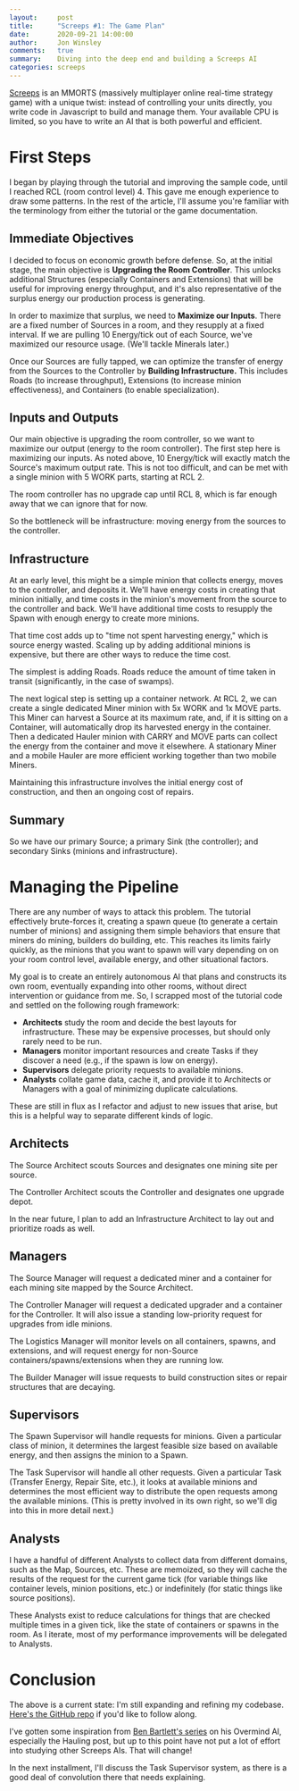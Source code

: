 ```yaml
---
layout:     post
title:      "Screeps #1: The Game Plan"
date:       2020-09-21 14:00:00
author:     Jon Winsley
comments:   true
summary:    Diving into the deep end and building a Screeps AI
categories: screeps
---
```


[Screeps](https://screeps.com) is an MMORTS (massively multiplayer online real-time strategy game) with a unique twist: instead of controlling your units directly, you write code in Javascript to build and manage them. Your available CPU is limited, so you have to write an AI that is both powerful and efficient.

# First Steps

I began by playing through the tutorial and improving the sample code, until I reached RCL (room control level) 4. This gave me enough experience to draw some patterns. In the rest of the article, I'll assume you're familiar with the terminology from either the tutorial or the game documentation.

## Immediate Objectives

I decided to focus on economic growth before defense. So, at the initial stage, the main objective is **Upgrading the Room Controller**. This unlocks additional Structures (especially Containers and Extensions) that will be useful for improving energy throughput, and it's also representative of the surplus energy our production process is generating.

In order to maximize that surplus, we need to **Maximize our Inputs**. There are a fixed number of Sources in a room, and they resupply at a fixed interval. If we are pulling 10 Energy/tick out of each Source, we've maximized our resource usage. (We'll tackle Minerals later.)

Once our Sources are fully tapped, we can optimize the transfer of energy from the Sources to the Controller by **Building Infrastructure.** This includes Roads (to increase throughput), Extensions (to increase minion effectiveness), and Containers (to enable specialization).

## Inputs and Outputs

Our main objective is upgrading the room controller, so we want to maximize our output (energy to the room controller). The first step here is maximizing our inputs. As noted above, 10 Energy/tick will exactly match the Source's maximum output rate. This is not too difficult, and can be met with a single minion with 5 WORK parts, starting at RCL 2.

The room controller has no upgrade cap until RCL 8, which is far enough away that we can ignore that for now.

So the bottleneck will be infrastructure: moving energy from the sources to the controller.

## Infrastructure

At an early level, this might be a simple minion that collects energy, moves to the controller, and deposits it. We'll have energy costs in creating that minion initially, and time costs in the minion's movement from the source to the controller and back. We'll have additional time costs to resupply the Spawn with enough energy to create more minions.

That time cost adds up to "time not spent harvesting energy," which is source energy wasted. Scaling up by adding additional minions is expensive, but there are other ways to reduce the time cost.

The simplest is adding Roads. Roads reduce the amount of time taken in transit (significantly, in the case of swamps).

The next logical step is setting up a container network. At RCL 2, we can create a single dedicated Miner minion with 5x WORK and 1x MOVE parts. This Miner can harvest a Source at its maximum rate, and, if it is sitting on a Container, will automatically drop its harvested energy in the container. Then a dedicated Hauler minion with CARRY and MOVE parts can collect the energy from the container and move it elsewhere. A stationary Miner and a mobile Hauler are more efficient working together than two mobile Miners.

Maintaining this infrastructure involves the initial energy cost of construction, and then an ongoing cost of repairs.

## Summary

So we have our primary Source; a primary Sink (the controller); and secondary Sinks (minions and infrastructure).

# Managing the Pipeline

There are any number of ways to attack this problem. The tutorial effectively brute-forces it, creating a spawn queue (to generate a certain number of minions) and assigning them simple behaviors that ensure that miners do mining, builders do building, etc. This reaches its limits fairly quickly, as the minions that you want to spawn will vary depending on on your room control level, available energy, and other situational factors.

My goal is to create an entirely autonomous AI that plans and constructs its own room, eventually expanding into other rooms, without direct intervention or guidance from me. So, I scrapped most of the tutorial code and settled on the following rough framework:

* **Architects** study the room and decide the best layouts for infrastructure. These may be expensive processes, but should only rarely need to be run.
* **Managers** monitor important resources and create Tasks if they discover a need (e.g., if the spawn is low on energy).
* **Supervisors** delegate priority requests to available minions.
* **Analysts** collate game data, cache it, and provide it to Architects or Managers with a goal of minimizing duplicate calculations.

These are still in flux as I refactor and adjust to new issues that arise, but this is a helpful way to separate different kinds of logic.

## Architects

The Source Architect scouts Sources and designates one mining site per source.

The Controller Architect scouts the Controller and designates one upgrade depot.

In the near future, I plan to add an Infrastructure Architect to lay out and prioritize roads as well.

## Managers

The Source Manager will request a dedicated miner and a container for each mining site mapped by the Source Architect.

The Controller Manager will request a dedicated upgrader and a container for the Controller. It will also issue a standing low-priority request for upgrades from idle minions.

The Logistics Manager will monitor levels on all containers, spawns, and extensions, and will request energy for non-Source containers/spawns/extensions when they are running low.

The Builder Manager will issue requests to build construction sites or repair structures that are decaying.

## Supervisors

The Spawn Supervisor will handle requests for minions. Given a particular class of minion, it determines the largest feasible size based on available energy, and then assigns the minion to a Spawn.

The Task Supervisor will handle all other requests. Given a particular Task (Transfer Energy, Repair Site, etc.), it looks at available minions and determines the most efficient way to distribute the open requests among the available minions. (This is pretty involved in its own right, so we'll dig into this in more detail next.)

## Analysts

I have a handful of different Analysts to collect data from different domains, such as the Map, Sources, etc. These are memoized, so they will cache the results of the request for the current game tick (for variable things like container levels, minion positions, etc.) or indefinitely (for static things like source positions).

These Analysts exist to reduce calculations for things that are checked multiple times in a given tick, like the state of containers or spawns in the room. As I iterate, most of my performance improvements will be delegated to Analysts.

# Conclusion

The above is a current state: I'm still expanding and refining my codebase. [Here's the GitHub repo](https://github.com/glitchassassin/screeps) if you'd like to follow along.

I've gotten some inspiration from [Ben Bartlett's series](https://bencbartlett.wordpress.com/category/screeps/) on his Overmind AI, especially the Hauling post, but up to this point have not put a lot of effort into studying other Screeps AIs. That will change!

In the next installment, I'll discuss the Task Supervisor system, as there is a good deal of convolution there that needs explaining.
